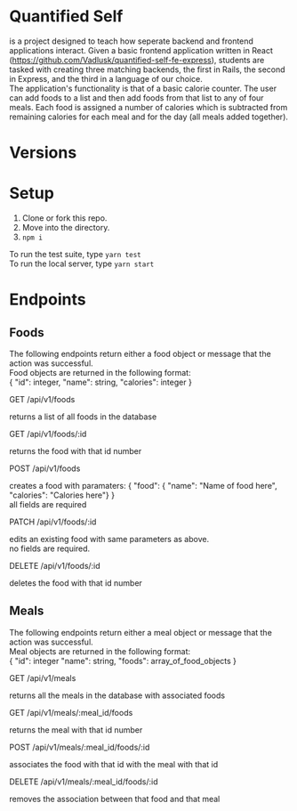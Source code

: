 # Quantified Self
is a project designed to teach how seperate backend and frontend applications interact.  Given a basic frontend application written in React (https://github.com/Vadlusk/quantified-self-fe-express), students are tasked with creating three matching backends, the first in Rails, the second in Express, and the third in a language of our choice.  
The application's functionality is that of a basic calorie counter.  The user can add foods to a list and then add foods from that list to any of four meals.  Each food is assigned a number of calories which is subtracted from remaining calories for each meal and for the day (all meals added together).

# Versions

# Setup
1. Clone or fork this repo.
2. Move into the directory.
3. `npm i`

To run the test suite, type `yarn test`   
To run the local server, type `yarn start`

# Endpoints

## Foods
The following endpoints return either a food object or message that the action was successful.  
Food objects are returned in the following format:   
  { "id": integer, "name": string, "calories": integer }

GET /api/v1/foods

returns a list of all foods in the database

GET /api/v1/foods/:id

returns the food with that id number

POST /api/v1/foods

creates a food with paramaters: { "food": { "name": "Name of food here", "calories": "Calories here"} }    
all fields are required

PATCH /api/v1/foods/:id

edits an existing food with same parameters as above.   
no fields are required.

DELETE /api/v1/foods/:id

deletes the food with that id number

## Meals
The following endpoints return either a meal object or message that the action was successful.  
Meal objects are returned in the following format:   
  { "id": integer "name": string, "foods": array_of_food_objects }

GET /api/v1/meals

returns all the meals in the database with associated foods

GET /api/v1/meals/:meal_id/foods

returns the meal with that id number

POST /api/v1/meals/:meal_id/foods/:id

associates the food with that id with the meal with that id

DELETE /api/v1/meals/:meal_id/foods/:id

removes the association between that food and that meal
